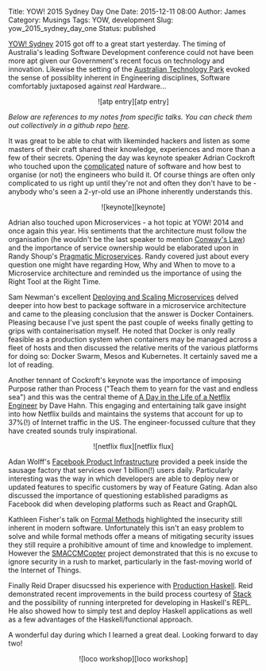 Title: YOW! 2015 Sydney Day One 
Date: 2015-12-11 08:00
Author: James 
Category: Musings 
Tags: YOW, development
Slug: yow_2015_sydney_day_one
Status: published

[YOW! Sydney][yow sydney] 2015 got off to a great start yesterday. The timing of Australia's leading Software Development conference could not have been more apt given our Government's recent focus on technology and innovation. Likewise the setting of the [Australian Technology Park][australian technology park] evoked the sense of possiblity inherent in Engineering disciplines, Software comfortably juxtaposed against *real* Hardware...

<center>![atp entry][atp entry]</center>
<!--more-->

_Below are references to my notes from specific talks. You can check them out collectively in a github repo [here][notes]._

It was great to be able to chat with likeminded hackers and listen as some masters of their craft shared their knowledge, experiences and more than a few of their secrets. Opening the day was keynote speaker Adrian Cockroft who touched upon the [complicated][It's Complicated] nature of software and how best to organise (or not) the engineers who build it. Of course things are often only complicated to us right up until they're not and often they don't have to be - anybody who's seen a 2-yr-old use an iPhone inherently understands this.

<center>![keynote][keynote]</center>

Adrian also touched upon Microservices - a hot topic at YOW! 2014 and once again this year. His sentiments that the architecture must follow the organisation (he wouldn't be the last speaker to mention [Conway's Law][conways law]) and the importance of service ownership would be elaborated upon in Randy Shoup's [Pragmatic Microservices][Pragmatic Microservices]. Randy covered just about every question one might have regarding How, Why and When to move to a Microservice architecture and reminded us the importance of using the Right Tool at the Right Time.

Sam Newman's excellent [Deploying and Scaling Microservices][Deploying and Scaling Microservices] delved deeper into how best to package software in a microservice architecture and came to the pleasing conclusion that the answer is Docker Containers. Pleasing because I've just spent the past couple of weeks finally getting to grips with containerisation myself. He noted that Docker is only really feasible as a production system when containers may be managed across a fleet of hosts and then discussed the relative merits of the various platforms for doing so: Docker Swarm, Mesos and Kubernetes. It certainly saved me a lot of reading.

Another tennant of Cockroft's keynote was the importance of imposing Purpose rather than Process ("Teach them to yearn for the vast and endless sea") and this was the central theme of [A Day in the Life of a Netflix Engineer][A Day in the Life of a Netflix Engineer] by Dave Hahn. This engaging and entertaining talk gave insight into how Netflix builds and maintains the systems that account for up to 37%(!) of Internet traffic in the US. The engineer-focussed culture that they have created sounds truly inspirational.  

<center>![netflix flux][netflix flux]</center>

Adan Wolff's [Facebook Product Infrastructure][Facebook Product Infrastructure] provided a peek inside the sausage factory that services over 1 billion(!) users daily. Particularly interesting was the way in which developers are able to deploy new or updated features to specific customers by way of Feature Gating. Adan also discussed the importance of questioning established paradigms as Facebook did when developing platforms such as React and GraphQL

Kathleen Fisher's talk on [Formal Methods][Using Formal Methods To Eliminate Exploitable Bugs] highlighted the insecurity still inherent in modern software. Unfortunately this isn't an easy problem to solve and while formal methods offer a means of mitigating security issues they still require a prohibitive amount of time and knowledge to implement. However the [SMACCMCopter][SMACCMCopter] project demonstrated that this is no excuse to ignore security in a rush to market, particularly in the fast-moving world of the Internet of Things. 

Finally Reid Draper disucssed his experience with [Production Haskell][Production Haskell]. Reid demonstrated recent improvements in the build process courtesy of [Stack][Stack] and the possibility of running interpreted for developing in Haskell's REPL. He also showed how to simply test and deploy Haskell applications as well as a few advantages of the Haskell/functional approach.

A wonderful day during which I learned a great deal. Looking forward to day two!

<center>![loco workshop][loco workshop]</center>

[yow sydney]:http://sydney.yowconference.com.au
[conways law]:https://en.wikipedia.org/wiki/Conway's_law
[australian technology park]:http://www.atp.com.au
[A Day in the Life of a Netflix Engineer]:https://github.com/amorphic/yow_2015/blob/master/a_day_in_the_life_of_a_netflix_engineer.md
[Deploying and Scaling Microservices]:https://github.com/amorphic/yow_2015/blob/master/deploying_and_scaling_microservices.md
[Facebook Product Infrastructure]:https://github.com/amorphic/yow_2015/blob/master/facebook_product_infrastructure.md
[It's Complicated]:https://github.com/amorphic/yow_2015/blob/master/its_complicated.md
[Pragmatic Microservices]:https://github.com/amorphic/yow_2015/blob/master/pragmatic_microservices.md
[Production Haskell]:https://github.com/amorphic/yow_2015/blob/master/production_haskell.md
[Using Formal Methods To Eliminate Exploitable Bugs]:https://github.com/amorphic/yow_2015/blob/master/using_formal_methods_to_eliminate_exploitable_bugs.md 
[SMACCMCopter]:http://smaccmpilot.org
[Stack]:http://docs.haskellstack.org/en/stable/README.html
[notes]:https://github.com/amorphic/yow_2015
[atp entry]:https://farm6.staticflickr.com/5650/23366336260_1de435eba3_z.jpg
[keynote]:https://farm1.staticflickr.com/591/23033818884_79c503ae1d_z.jpg
[netflix flux]:https://farm6.staticflickr.com/5709/23294050109_f4d269fc44_z.jpg
[loco workshop]:https://farm1.staticflickr.com/622/23661993845_7320faaaae_z.jpg
